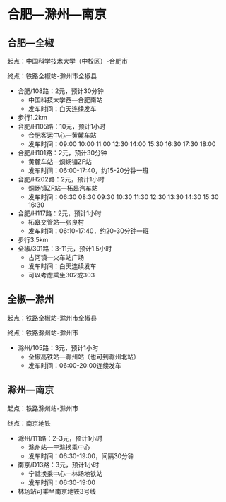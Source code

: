 # 合肥—滁州—南京

## 合肥—全椒

起点：中国科学技术大学（中校区）-合肥市

终点：铁路全椒站-滁州市全椒县

- 合肥/108路：2元，预计30分钟
  - 中国科技大学西—合肥南站
  - 发车时间：白天连续发车
- 步行1.2km
- 合肥/H105路：10元，预计1小时
  - 合肥客运中心—黄麓车站
  - 发车时间：09:00 10:00 11:00 12:30 14:00 15:30 16:30 17:30 18:00
- 合肥/H101路：2元，预计30分钟
  - 黄麓车站—烔炀镇ZF站
  - 发车时间：06:00-17:40，约15-20分钟一班
- 合肥/H202路：2元，预计1小时
  - 烔炀镇ZF站—柘皋汽车站
  - 发车时间：06:30 08:30 09:30 10:30 11:30 12:30 13:30 14:30 15:30 16:30
- 合肥/H117路：2元，预计1小时
  - 柘皋交管站—张良村
  - 发车时间：06:10-17:40，约20-30分钟一班
- 步行3.5km
- 全椒/301路：3-11元，预计1.5小时
  - 古河镇—火车站广场
  - 发车时间：白天连续发车
  - 可以考虑乘坐302或303

## 全椒—滁州

起点：铁路全椒站-滁州市全椒县

终点：铁路滁州站-滁州市

- 滁州/105路：3元，预计1小时
  - 全椒高铁站—滁州站（也可到滁州北站）
  - 发车时间：06:00-20:00连续发车

## 滁州—南京

起点：铁路滁州站-滁州市

终点：南京地铁

- 滁州/111路：2-3元，预计1小时
  - 滁州站—宁滁换乘中心
  - 发车时间：06:30-19:00，间隔30分钟
- 南京/D13路：3元，预计1小时
  - 宁滁换乘中心—林场地铁站
  - 发车时间：06:30-19:00
- 林场站可乘坐南京地铁3号线

